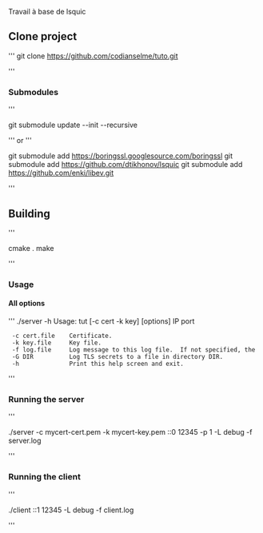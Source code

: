 
Travail à base de lsquic

## Clone project 

'''
  git clone https://github.com/codianselme/tuto.git
  
'''

### Submodules

'''

  git submodule update --init --recursive
  
'''
 or 
'''

  git submodule add https://boringssl.googlesource.com/boringssl
  git submodule add https://github.com/dtikhonov/lsquic
  git submodule add https://github.com/enki/libev.git

'''

## Building

'''

  cmake .
  make
  
'''

### Usage

#### All options

'''
      ./server -h
      Usage: tut [-c cert -k key] [options] IP port
  
     -c cert.file    Certificate.
     -k key.file     Key file.
     -f log.file     Log message to this log file.  If not specified, the
     -G DIR          Log TLS secrets to a file in directory DIR.
     -h              Print this help screen and exit.
'''

### Running the server

'''

  ./server -c mycert-cert.pem -k mycert-key.pem ::0 12345 -p 1 -L debug -f server.log

'''

### Running the client

'''
  
  ./client ::1 12345 -L debug -f client.log

'''
